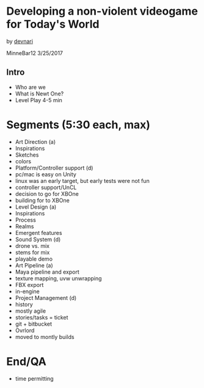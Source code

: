 Developing a non-violent videogame for Today's World
====================================================

by [devnari](http://devnari.com)

MinneBar12 3/25/2017 

Intro
---------
- Who are we
- What is Newt One?
- Level Play 4-5 min

Segments (5:30 each, max)
====================

- Art Direction (a)
 - Inspirations
 - Sketches
 - colors
- Platform/Controller support (d)
 - pc/mac is easy on Unity
 - linux was an early target, but early tests were not fun
 - controller support/UnCL
 - decision to go for XBOne
 - building for to XBOne
- Level Design (a)
 - Inspirations
 - Process
 - Realms
 - Emergent features
- Sound System (d)
 - drone vs. mix
 - stems for mix
 - playable demo
- Art Pipeline (a)
 - Maya pipeline and export
 - texture mapping, uvw unwrapping
 - FBX export
 - in-engine
- Project Management (d)
 - history
 - mostly agile
 - stories/tasks = ticket
 - git + bitbucket 
 - Ovrlord
 - moved to montly builds

End/QA
======
- time permitting

